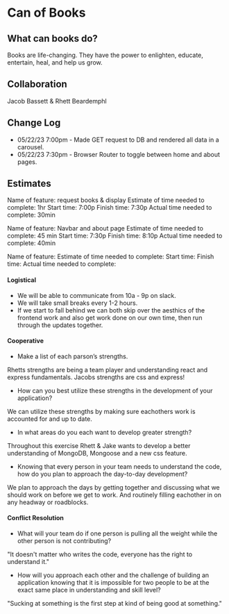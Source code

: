 # Can of Books

## What can books do?

Books are life-changing. They have the power to enlighten, educate, entertain, heal, and help us grow.

## Collaboration

Jacob Bassett & Rhett Beardemphl

## Change Log

* 05/22/23 7:00pm - Made GET request to DB and rendered all data in a carousel.
* 05/22/23 7:30pm - Browser Router to toggle between home and about pages.

## Estimates

Name of feature: request books & display
Estimate of time needed to complete: 1hr
Start time: 7:00p
Finish time: 7:30p
Actual time needed to complete: 30min

Name of feature: Navbar and about page
Estimate of time needed to complete: 45 min
Start time: 7:30p
Finish time: 8:10p
Actual time needed to complete: 40min

Name of feature: 
Estimate of time needed to complete: 
Start time: 
Finish time: 
Actual time needed to complete: 

#### Logistical

- We will be able to communicate from 10a - 9p on slack.
- We will take small breaks every 1-2 hours.
- If we start to fall behind we can both skip over the aesthics of the frontend work and also get work done on our own time, then run through the updates together.

#### Cooperative

- Make a list of each parson’s strengths.

Rhetts strengths are being a team player and understanding react and express fundamentals.
Jacobs strengths are css and express!

- How can you best utilize these strengths in the development of your application?

We can utilize these strengths by making sure eachothers work is accounted for and up to date.

- In what areas do you each want to develop greater strength?

Throughout this exercise Rhett & Jake wants to develop a better understanding of MongoDB, Mongoose and a new css feature.

- Knowing that every person in your team needs to understand the code, how do you plan to approach the day-to-day development?

We plan to approach the days by getting together and discussing what we should work on before we get to work. And routinely filling eachother in on any headway or roadblocks.

#### Conflict Resolution

- What will your team do if one person is pulling all the weight while the other person is not contributing?

"It doesn't matter who writes the code, everyone has the right to understand it."

- How will you approach each other and the challenge of building an application knowing that it is impossible for two people to be at the exact same place in understanding and skill level?

"Sucking at something is the first step at kind of being good at something."